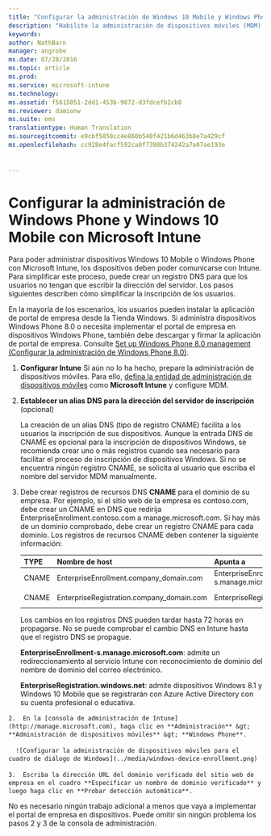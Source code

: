 ```yaml
---
title: "Configurar la administración de Windows 10 Mobile y Windows Phone | Microsoft Intune"
description: "Habilite la administración de dispositivos móviles (MDM) para dispositivos Windows 10 Mobile o Windows Phone con Microsoft Intune."
keywords: 
author: NathBarn
manager: angrobe
ms.date: 07/28/2016
ms.topic: article
ms.prod: 
ms.service: microsoft-intune
ms.technology: 
ms.assetid: f5615051-2dd1-453b-9872-d3fdcefb2cb8
ms.reviewer: damionw
ms.suite: ems
translationtype: Human Translation
ms.sourcegitcommit: e9cbf5858cc4e860b540f421b6d463b8e7a429cf
ms.openlocfilehash: cc928e4facf592ca0f7398b374242a7a07ae193e


---
```



# Configurar la administración de Windows Phone y Windows 10 Mobile con Microsoft Intune
Para poder administrar dispositivos Windows 10 Mobile o Windows Phone con Microsoft Intune, los dispositivos deben poder comunicarse con Intune. Para simplificar este proceso, puede crear un registro DNS para que los usuarios no tengan que escribir la dirección del servidor. Los pasos siguientes describen cómo simplificar la inscripción de los usuarios.  

En la mayoría de los escenarios, los usuarios pueden instalar la aplicación de portal de empresa desde la Tienda Windows. Si administra dispositivos Windows Phone 8.0 o necesita implementar el portal de empresa en dispositivos Windows Phone, también debe descargar y firmar la aplicación de portal de empresa. Consulte [Set up Windows Phone 8.0 management (Configurar la administración de Windows Phone 8.0)](set-up-windows-phone-8.0-management-with-microsoft-intune.md).

1.  **Configurar Intune** Si aún no lo ha hecho, prepare la administración de dispositivos móviles. Para ello, [defina la entidad de administración de dispositivos móviles](get-ready-to-enroll-devices-in-microsoft-intune.md#set-mobile-device-management-authority) como **Microsoft Intune** y configure MDM.

2.  **Establecer un alias DNS para la dirección del servidor de inscripción** (opcional)

    La creación de un alias DNS (tipo de registro CNAME) facilita a los usuarios la inscripción de sus dispositivos. Aunque la entrada DNS de CNAME es opcional para la inscripción de dispositivos Windows, se recomienda crear uno o más registros cuando sea necesario para facilitar el proceso de inscripción de dispositivos Windows. Si no se encuentra ningún registro CNAME, se solicita al usuario que escriba el nombre del servidor MDM manualmente.

  1.  Debe crear registros de recursos DNS **CNAME** para el dominio de su empresa. Por ejemplo, si el sitio web de la empresa es contoso.com, debe crear un CNAME en DNS que redirija EnterpriseEnrollment.contoso.com a manage.microsoft.com. Si hay más de un dominio comprobado, debe crear un registro CNAME para cada dominio. Los registros de recursos CNAME deben contener la siguiente información:

      |TYPE|Nombre de host|Apunta a|TTL|
      |--------|-------------|-------------|-------|
      |CNAME|EnterpriseEnrollment.company_domain.com|EnterpriseEnrollment-s.manage.microsoft.com |1 hora|
      |CNAME|EnterpriseRegistration.company_domain.com|EnterpriseRegistration.windows.net|1 hora|

      Los cambios en los registros DNS pueden tardar hasta 72 horas en propagarse. No se puede comprobar el cambio DNS en Intune hasta que el registro DNS se propague.

      **EnterpriseEnrollment-s.manage.microsoft.com**: admite un redireccionamiento al servicio Intune con reconocimiento de dominio del nombre de dominio del correo electrónico.

      **EnterpriseRegistration.windows.net**: admite dispositivos Windows 8.1 y Windows 10 Mobile que se registrarán con Azure Active Directory con su cuenta profesional o educativa.

    2.  En la [consola de administración de Intune](http://manage.microsoft.com), haga clic en **Administración** &gt; **Administración de dispositivos móviles** &gt; **Windows Phone**.

      ![Configurar la administración de dispositivos móviles para el cuadro de diálogo de Windows](../media/windows-device-enrollment.png)

    3.  Escriba la dirección URL del dominio verificado del sitio web de empresa en el cuadro **Especificar un nombre de dominio verificado** y luego haga clic en **Probar detección automática**.



No es necesario ningún trabajo adicional a menos que vaya a implementar el portal de empresa en dispositivos.  Puede omitir sin ningún problema los pasos 2 y 3 de la consola de administración.



<!--HONumber=Jul16_HO4-->


